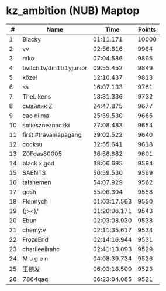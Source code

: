 # kz_ambition (NUB) Maptop

|  # | Name | Time | Points |
|-------------- | -------------- | -------------- | -------------- | 
| 1 | Blacky | 01:11.171 | 10000 | 
| 2 | vv | 02:56.616 | 9964 | 
| 3 | mko | 07:04.586 | 9895 | 
| 4 | twitch.tv/dm1tr1yjunior | 09:55.452 | 9849 | 
| 5 | közel | 12:10.437 | 9813 | 
| 6 | ss | 16:07.133 | 9761 | 
| 7 | TheLikens | 18:31.336 | 9732 | 
| 8 | смайлик Z | 24:47.875 | 9677 | 
| 9 | cao ni ma | 25:59.530 | 9665 | 
| 10 | smieszneznaczki | 27:08.483 | 9654 | 
| 11 | first #travamapagang | 29:02.522 | 9640 | 
| 12 | cocksu | 32:55.641 | 9618 | 
| 13 | Z0Fdas80005 | 36:58.882 | 9601 | 
| 14 | black x god | 38:06.695 | 9594 | 
| 15 | SAENTS | 50:59.530 | 9569 | 
| 16 | talshemen | 54:07.929 | 9562 | 
| 17 | gosh | 55:06.304 | 9558 | 
| 18 | Flonnych | 01:03:17.563 | 9550 | 
| 19 | (;><)/ | 01:20:06.171 | 9543 | 
| 20 | Ebun | 02:03:08.930 | 9538 | 
| 21 | chemy:v | 02:11:35.617 | 9534 | 
| 22 | FrozeEnd | 02:14:16.944 | 9531 | 
| 23 | charlieeilrahc | 02:41:13.093 | 9529 | 
| 24 | M u g e n | 04:08:39.734 | 9526 | 
| 25 | 王德发 | 06:03:18.500 | 9523 | 
| 26 | 7864qaq | 06:23:04.085 | 9521 | 

